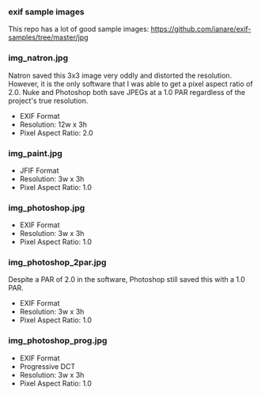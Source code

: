 ### exif sample images
This repo has a lot of good sample images:  https://github.com/ianare/exif-samples/tree/master/jpg

### img_natron.jpg
Natron saved this 3x3 image very oddly and distorted the resolution.
However, it is the only software that I was able to get a pixel aspect ratio of 2.0.
Nuke and Photoshop both save JPEGs at a 1.0 PAR regardless of the project's true resolution. 
* EXIF Format
* Resolution: 12w x 3h
* Pixel Aspect Ratio: 2.0

### img_paint.jpg
* JFIF Format 
* Resolution: 3w x 3h
* Pixel Aspect Ratio: 1.0

### img_photoshop.jpg
* EXIF Format 
* Resolution: 3w x 3h
* Pixel Aspect Ratio: 1.0

### img_photoshop_2par.jpg
Despite a PAR of 2.0 in the software, Photoshop still saved this with a 1.0 PAR.
* EXIF Format 
* Resolution: 3w x 3h
* Pixel Aspect Ratio: 1.0

### img_photoshop_prog.jpg
* EXIF Format 
* Progressive DCT
* Resolution: 3w x 3h
* Pixel Aspect Ratio: 1.0
